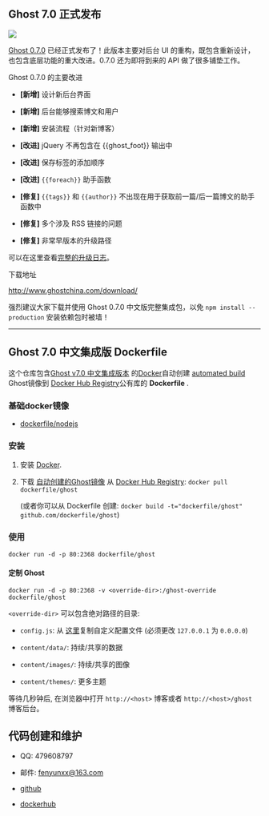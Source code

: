 ## Ghost 7.0 正式发布

![](http://static.ghostchina.com/image/2/50/0a96874d2150820509ec84099a154.png)

[Ghost 0.7.0](http://www.ghostchina.com/download/) 已经正式发布了！此版本主要对后台 UI 的重构，既包含重新设计，也包含底层功能的重大改进。0.7.0 还为即将到来的 API 做了很多铺垫工作。

Ghost 0.7.0 的主要改进

* **[新增]** 设计新后台界面

* **[新增]** 后台能够搜索博文和用户

* **[新增]** 安装流程（针对新博客）

* **[改进]** jQuery 不再包含在 {{ghost_foot}} 输出中

* **[改进]** 保存标签的添加顺序

* **[改进]** `{{foreach}}` 助手函数

* **[修复]** `{{tags}}` 和 `{{author}}` 不出现在用于获取前一篇/后一篇博文的助手函数中

* **[修复]** 多个涉及 RSS 链接的问题

* **[修复]** 非常早版本的升级路径

可以在这里查看[完整的升级日志](https://gist.github.com/ErisDS/314914b570c4233eea8c)。

下载地址

http://www.ghostchina.com/download/

强烈建议大家下载并使用 Ghost 0.7.0 中文版完整集成包，以免 `npm install --production` 安装依赖包时被墙！

---


## Ghost 7.0 中文集成版 Dockerfile


这个仓库包含[Ghost v7.0 中文集成版本](http://www.ghostchina.com/) 的[Docker](https://www.docker.com/)自动创建 [automated build](https://registry.hub.docker.com/u/dockerfile/ghost/) Ghost镜像到 [Docker Hub Registry](https://registry.hub.docker.com/)公有库的 **Dockerfile** .


### 基础docker镜像

* [dockerfile/nodejs](http://dockerfile.github.io/#/nodejs)


### 安装

1. 安装 [Docker](https://www.docker.com/).

2. 下载 [自动创建的Ghost镜像](https://registry.hub.docker.com/u/dockerfile/ghost/) 从 [Docker Hub Registry](https://registry.hub.docker.com/): `docker pull dockerfile/ghost`

   (或者你可以从 Dockerfile 创建: `docker build -t="dockerfile/ghost" github.com/dockerfile/ghost`)


### 使用

    docker run -d -p 80:2368 dockerfile/ghost

#### 定制 Ghost

    docker run -d -p 80:2368 -v <override-dir>:/ghost-override dockerfile/ghost

`<override-dir>` 可以包含绝对路径的目录:

*  `config.js`: 从 [这里](https://github.com/TryGhost/Ghost/blob/master/config.example.js)复制自定义配置文件 (必须更改 `127.0.0.1` 为 `0.0.0.0`)

* `content/data/`: 持续/共享的数据

* `content/images/`: 持续/共享的图像

* `content/themes/`: 更多主题

等待几秒钟后, 在浏览器中打开 `http://<host>` 博客或者 `http://<host>/ghost` 博客后台。

## 代码创建和维护

* QQ: 479608797

* 邮件:  fenyunxx@163.com

* [github](https://github.com/xiongjungit/docker-ghost)

* [dockerhub](https://hub.docker.com/r/dockerxman/)
